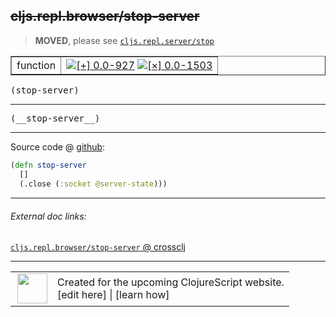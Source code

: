 ## ~~cljs.repl.browser/stop-server~~


> __MOVED__, please see [`cljs.repl.server/stop`](../cljs.repl.server/stop.md)

 <table border="1">
<tr>
<td>function</td>
<td><a href="https://github.com/cljsinfo/cljs-api-docs/tree/0.0-927"><img valign="middle" alt="[+] 0.0-927" title="Added in 0.0-927" src="https://img.shields.io/badge/+-0.0--927-lightgrey.svg"></a> <a href="https://github.com/cljsinfo/cljs-api-docs/tree/0.0-1503"><img valign="middle" alt="[×] 0.0-1503" title="Removed in 0.0-1503" src="https://img.shields.io/badge/×-0.0--1503-red.svg"></a> </td>
</tr>
</table>

<samp>(stop-server)</samp><br>

---

 <samp>
(__stop-server__)<br>
</samp>

---







Source code @ [github]():

```clj
(defn stop-server
  []
  (.close (:socket @server-state)))
```

<!--
Repo - tag - source tree - lines:

 <pre>

</pre>

-->

---



###### External doc links:

[`cljs.repl.browser/stop-server` @ crossclj](http://crossclj.info/fun/cljs.repl.browser/stop-server.html)<br>

---

 <table>
<tr><td>
<img valign="middle" align="right" width="48px" src="http://i.imgur.com/Hi20huC.png">
</td><td>
Created for the upcoming ClojureScript website.<br>
[edit here] | [learn how]
</td></tr></table>

[edit here]:https://github.com/cljsinfo/cljs-api-docs/blob/master/cljsdoc/cljs.repl.browser/stop-server.cljsdoc
[learn how]:https://github.com/cljsinfo/cljs-api-docs/wiki/cljsdoc-files

<!--

This information was too distracting to show to readers, but I'll leave it
commented here since it is helpful to:

- pretty-print the data used to generate this document
- and show how to retrieve that data



The API data for this symbol:

```clj
{:moved "cljs.repl.server/stop",
 :ns "cljs.repl.browser",
 :name "stop-server",
 :signature ["[]"],
 :history [["+" "0.0-927"] ["-" "0.0-1503"]],
 :type "function",
 :full-name-encode "cljs.repl.browser/stop-server",
 :source {:code "(defn stop-server\n  []\n  (.close (:socket @server-state)))",
          :title "Source code",
          :repo "clojurescript",
          :tag "r1450",
          :filename "src/clj/cljs/repl/browser.clj",
          :lines [272 274]},
 :usage ["(stop-server)"],
 :full-name "cljs.repl.browser/stop-server",
 :removed {:in "0.0-1503", :last-seen "0.0-1450"}}

```

Retrieve the API data for this symbol:

```clj
;; from Clojure REPL
(require '[clojure.edn :as edn])
(-> (slurp "https://raw.githubusercontent.com/cljsinfo/cljs-api-docs/catalog/cljs-api.edn")
    (edn/read-string)
    (get-in [:symbols "cljs.repl.browser/stop-server"]))
```

-->

